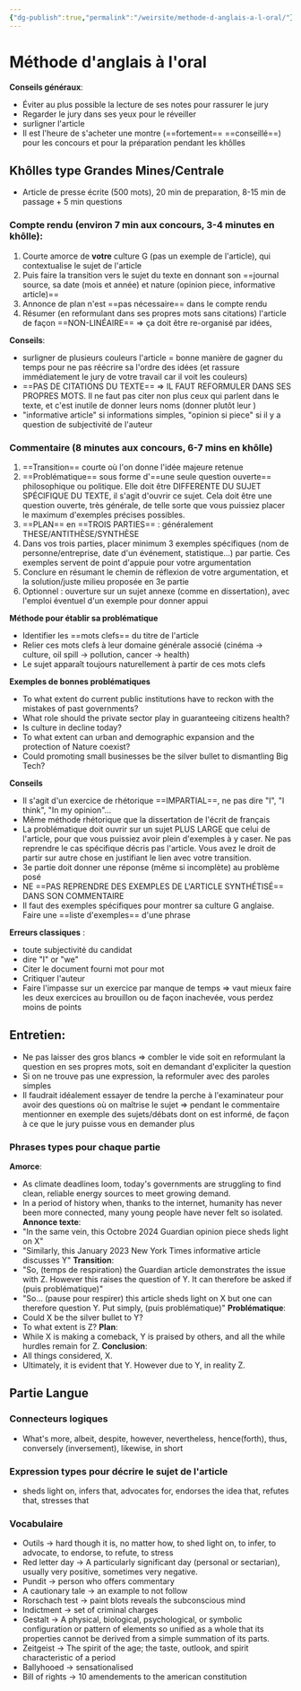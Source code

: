 ```yaml
---
{"dg-publish":true,"permalink":"/weirsite/methode-d-anglais-a-l-oral/"}
---
```


# Méthode d'anglais à l'oral
**Conseils généraux**:
- Éviter au plus possible la lecture de ses notes pour rassurer le jury
- Regarder le jury dans ses yeux pour le réveiller
- surligner l'article
- Il est l'heure de s'acheter une montre (==fortement== ==conseillé==) pour les concours et pour la préparation pendant les khôlles

## Khôlles type Grandes Mines/Centrale
- Article de presse écrite (500 mots), 20 min de preparation, 8-15 min de passage + 5 min questions
### Compte rendu (environ 7 min aux concours, 3-4 minutes en khôlle): 
1) Courte amorce de **votre** culture G (pas un exemple de l'article), qui contextualise le sujet de l'article
2) Puis faire la transition vers le sujet du texte en donnant son ==journal source, sa date (mois et année) et nature (opinion piece, informative article)==
3) Annonce de plan n'est ==pas nécessaire== dans le compte rendu
4) Résumer (en reformulant dans ses propres mots sans citations) l'article de façon ==NON-LINÉAIRE== => ça doit être re-organisé par idées, 

**Conseils**:
- surligner de plusieurs couleurs l'article = bonne manière de gagner du temps pour ne pas réécrire sa l'ordre des idées (et rassure immédiatement le jury de votre travail car il voit les couleurs)
- ==PAS DE CITATIONS DU TEXTE== => IL FAUT REFORMULER DANS SES PROPRES MOTS. Il ne faut pas citer non plus ceux qui parlent dans le texte, et c'est inutile de donner leurs noms (donner plutôt leur )
- "informative article" si informations simples, "opinion si piece" si il y a question de subjectivité de l'auteur 

### Commentaire (8 minutes aux concours, 6-7 mins en khôlle)
1) ==Transition== courte où l'on donne l'idée majeure retenue
2) ==Problématique== sous forme d'==une seule question ouverte== philosophique ou politique. Elle doit être DIFFERENTE DU SUJET SPÉCIFIQUE DU TEXTE, il s'agit d'ouvrir ce sujet. Cela doit être une question ouverte, très générale, de telle sorte que vous puissiez placer le maximum d'exemples précises possibles.
3) ==PLAN== en ==TROIS PARTIES== : généralement THESE/ANTITHÈSE/SYNTHÈSE
4) Dans vos trois parties, placer minimum 3 exemples spécifiques (nom de personne/entreprise, date d'un événement, statistique...) par partie. Ces exemples servent de point d'appuie pour votre argumentation
5) Conclure en résumant le chemin de réflexion de votre argumentation, et la solution/juste milieu proposée en 3e partie
6) Optionnel : ouverture sur un sujet annexe (comme en dissertation), avec l'emploi éventuel d'un exemple pour donner appui

**Méthode pour établir sa problématique**
- Identifier les ==mots clefs== du titre de l'article
- Relier ces mots clefs à leur domaine générale associé (cinéma -> culture, oil spill -> pollution, cancer -> health)
- Le sujet apparaît toujours naturellement à partir de ces mots clefs

**Exemples de bonnes problématiques**
- To what extent do current public institutions have to reckon with the mistakes of past governments?
- What role should the private sector play in guaranteeing citizens health?
- Is culture in decline today?
- To what extent can urban and demographic expansion and the protection of Nature coexist?
- Could promoting small businesses be the silver bullet to dismantling Big Tech?

**Conseils**
- Il s'agit d'un exercice de rhétorique ==IMPARTIAL==, ne pas dire "I", "I think", "In my opinion"...
- Même méthode rhétorique que la dissertation de l'écrit de français
- La problématique doit ouvrir sur un sujet PLUS LARGE que celui de l'article, pour que vous puissiez avoir plein d'exemples à y caser. Ne pas reprendre le cas spécifique décris pas l'article. Vous avez le droit de partir sur autre chose en justifiant le lien avec votre transition.
- 3e partie doit donner une réponse (même si incomplète) au problème posé
- NE ==PAS REPRENDRE DES EXEMPLES DE L'ARTICLE SYNTHÉTISÉ== DANS SON COMMENTAIRE 
- Il faut des exemples spécifiques pour montrer sa culture G anglaise. Faire une ==liste d'exemples== d'une phrase

**Erreurs classiques** : 
- toute subjectivité du candidat
- dire "I" or "we"
- Citer le document fourni mot pour mot
- Critiquer l'auteur
- Faire l'impasse sur un exercice par manque de temps => vaut mieux faire les deux exercices au brouillon ou de façon inachevée, vous perdez moins de points


## Entretien: 
- Ne pas laisser des gros blancs => combler le vide soit en reformulant la question en ses propres mots, soit en demandant d'expliciter la question
- Si on ne trouve pas une expression, la reformuler avec des paroles simples
- Il faudrait idéalement essayer de tendre la perche à l'examinateur pour avoir des questions où on maîtrise le sujet => pendant le commentaire mentionner en exemple des sujets/débats dont on est informé, de façon à ce que le jury puisse vous en demander plus
 
### Phrases types pour chaque partie
**Amorce**: 
- As climate deadlines loom, today's governments are struggling to find clean, reliable energy sources to meet growing demand. 
- In a period of history when, thanks to the internet, humanity has never been more connected, many young people have never felt so isolated. 
**Annonce texte**:
- "In the same vein, this Octobre 2024 Guardian opinion piece sheds light on X"
- "Similarly, this January 2023 New York Times informative article discusses Y"
**Transition**: 
- "So, (temps de respiration) the Guardian article demonstrates the issue with Z. However this raises the question of Y. It can therefore be asked if (puis problématique)"
- "So... (pause pour respirer) this article sheds light on X but one can therefore question Y. Put simply, (puis problématique)" 
**Problématique**: 
- Could X be the silver bullet to Y? 
- To what extent is Z? 
**Plan**: 
- While X is making a comeback, Y is praised by others, and all the while hurdles remain for Z.
**Conclusion**: 
- All things considered, X. 
- Ultimately, it is evident that Y. However due to Y, in reality Z. 

## Partie Langue
### Connecteurs logiques
- What's more, albeit, despite, however, nevertheless, hence(forth), thus, conversely (inversement), likewise, in short
### Expression types pour décrire le sujet de l'article
- sheds light on, infers that, advocates for, endorses the idea that, refutes that, stresses that
### Vocabulaire
- Outils -> hard though it is, no matter how, to shed light on, to infer, to advocate, to endorse, to refute, to stress
- Red letter day -> A particularly significant day (personal or sectarian), usually very positive, sometimes very negative.
- Pundit -> person who offers commentary
- A cautionary tale -> an example to not follow
- Rorschach test -> paint blots reveals the subconscious mind
- Indictment -> set of criminal charges
- Gestalt -> A physical, biological, psychological, or symbolic configuration or pattern of elements so unified as a whole that its properties cannot be derived from a simple summation of its parts.
- Zeitgeist -> The spirit of the age; the taste, outlook, and spirit characteristic of a period
- Ballyhooed -> sensationalised
- Bill of rights -> 10 amendements to the american constitution

